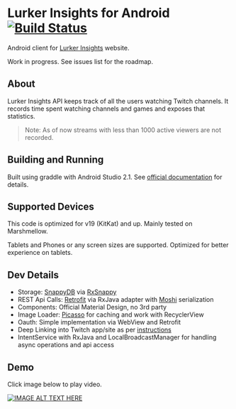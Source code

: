 # Lurker Insights for Android [![Build Status](https://img.shields.io/travis/rust-lang/rust.svg?style=flat-square)](https://github.com/demon-xxi/es-lurker-stats-android)

Android client for [Lurker Insights](http://lurker.esporter.tv) website.

Work in progress. See issues list for the roadmap.

## About 
Lurker Insights API keeps track of all the users watching Twitch channels. 
It records time spent watching channels and games and exposes that statistics.
>Note: As of now streams with less than 1000 active viewers are not recorded.

## Building and Running
Built using graddle with Android Studio 2.1. See [official documentation](http://developer.android.com/sdk/installing/studio-build.html) for details.

## Supported Devices
This code is optimized for v19 (KitKat) and up. Mainly tested on Marshmellow. 

Tablets and Phones or any screen sizes are supported. Optimized for better experience on tablets.

## Dev Details
- Storage: [SnappyDB](https://github.com/nhachicha/SnappyDB) via [RxSnappy](https://github.com/team-supercharge/rxsnappy)
- REST Api Calls: [Retrofit](http://square.github.io/retrofit) via RxJava adapter with [Moshi](https://github.com/square/moshi) serialization
- Components: Official Material Design, no 3rd party
- Image Loader: [Picasso](http://square.github.io/picasso/) for caching and work with RecyclerView
- Oauth: Simple implementation via WebView and Retrofit
- Deep Linking into Twitch app/site as per [instructions](https://github.com/justintv/Twitch-API/blob/master/mobile_deeplinks.md)
- IntentService with RxJava and LocalBroadcastManager for handling async operations and api access  

## Demo
Click image below to play video.

[![IMAGE ALT TEXT HERE](http://img.youtube.com/vi/ZNFXApm_w0g/0.jpg)](http://www.youtube.com/watch?v=ZNFXApm_w0g)
